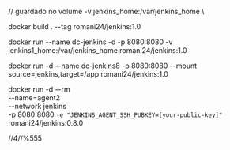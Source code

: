 // guardado no volume -v jenkins_home:/var/jenkins_home \

docker build . --tag romani24/jenkins:1.0

docker run --name dc-jenkins -d -p 8080:8080 -v jenkins1_home:/var/jenkins_home romani24/jenkins:1.0

docker run -d --name dc-jenkins8 -p 8080:8080 --mount source=jenkins,target=/app romani24/jenkins:1.0

docker run -d --rm \
--name=agent2 \
--network jenkins \
-p 8080:8080 `-e "JENKINS_AGENT_SSH_PUBKEY=[your-public-key]" `romani24/jenkins:0.8.0

//4//%555
